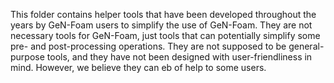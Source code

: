 This folder contains helper tools that have been developed throughout the years by GeN-Foam users to simplify the use of GeN-Foam. They are not necessary tools for GeN-Foam, just tools that can potentially simplify some pre- and post-processing operations. They are not supposed to be general-purpose tools, and they have not been designed with user-friendliness in mind. However, we believe they can eb of help to some users.
